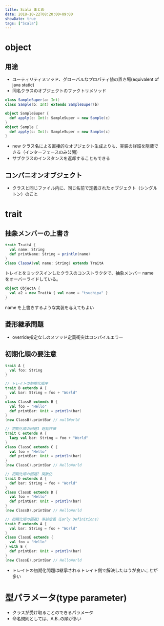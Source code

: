```yaml
---
title: Scala まとめ
date: 2018-10-22T08:20:00+09:00
showDate: true
tags: ["Scala"]
---
```


# object
## 用途
- ユーティリティメソッド、グローバルなプロパティ値の置き場(equivalent of java static)
- 同名クラスのオブジェクトのファクトリメソッド

```Scala
class SampleSuper(a: Int)
class Sample(b: Int) extends SampleSuper(b)

object SampleSuper {
  def apply(c: Int): SampleSuper = new Sample(c)
}
object Sample {
  def apply(c: Int): SampleSuper = new Sample(c)
}
```

- new クラス名による直接的なオブジェクト生成よりも、実装の詳細を隠蔽できる（インターフェースのみ公開）
- サブクラスのインスタンスを返却することもできる

## コンパニオンオブジェクト
- クラスと同じファイル内に、同じ名前で定義されたオブジェクト（シングルトン）のこと

# trait
## 抽象メンバーの上書き
```Scala
trait TraitA {
  val name: String
  def printName: String = println(name)
}
class ClassA(val name: String) extends TraitA
```
トレイとをミックスインしたクラスのコンストラクタで、抽象メンバー name をオーバーライドしている。

```Scala
object ObjectA {
  val a2 = new TraitA { val name = "tsuchiya" }  
}
```
name を上書きするような実装を与えてもよい

## 菱形継承問題
- override指定なしのメソッド定義衝突はコンパイルエラー

## 初期化順の要注意
```Scala
trait A {
  val foo: String
}

// トレイトの初期化順序
trait B extends A {
  val bar: String = foo + "World"
}
class ClassB extends B {
  val foo = "Hello"
  def printBar: Unit = println(bar)
}
(new ClassB).printBar // nullWorld

// 初期化順の回避1 遅延評価
trait C extends A {
  lazy val bar: String = foo + "World"
}
class ClassC extends C {
  val foo = "Hello"
  def printBar: Unit = println(bar)
}
(new ClassC).printBar // HelloWorld

// 初期化順の回避2 関数化
trait D extends A {
  def bar: String = foo + "World"
}
class ClassD extends D {
  val foo = "Hello"
  def printBar: Unit = println(bar)
}
(new ClassD).printBar // HelloWorld

// 初期化順の回避3 事前定義（Early Definitions）
trait E extends A {
  val bar: String = foo + "World"
}
class ClassE extends {
  val foo = "Hello"
} with E {
  def printBar: Unit = println(bar)
}
(new ClassE).printBar // HelloWorld
```

- トレイトの初期化問題は継承されるトレイト側で解決したほうが良いことが多い

# 型パラメータ(type parameter)
- クラスが受け取ることのできるパラメータ
- 命名規則としては、A.B..の順が多い
